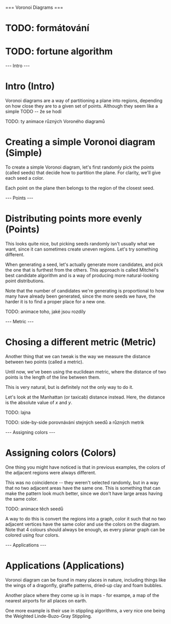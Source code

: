 === Voronoi Diagrams ===

# TODO: formátování
# TODO: fortune algorithm

--- Intro ---

# Intro (Intro)

Voronoi diagrams are a way of partitioning a plane into regions, depending on how close they are to a given set of points. Although they seem like a simple TODO -- že se hodí

TODO: ty animace různých Voroného diagramů

# Creating a simple Voronoi diagram (Simple)

To create a simple Voronoi diagram, let's first randomly pick the points (called seeds) that decide how to partition the plane. For clarity, we'll give each seed a color.

Each point on the plane then belongs to the region of the closest seed.

--- Points  ---

# Distributing points more evenly (Points)

This looks quite nice, but picking seeds randomly isn't usually what we want, since it can sometimes create uneven regions. Let's try something different.

When generating a seed, let's actually generate more candidates, and pick the one that is furthest from the others. This approach is called Mitchel's best candidate algorithm and is a way of producing more natural-looking point distributions.

Note that the number of candidates we're generating is proportional to how many have already been generated, since the more seeds we have, the harder it is to find a proper place for a new one.

TODO: animace toho, jaké jsou rozdíly

--- Metric  ---

# Chosing a different metric (Metric)
Another thing that we can tweak is the way we measure the distance between two points (called a metric).

Until now, we've been using the euclidean metric, where the distance of two points is the length of the line between them.

This is very natural, but is definitely not the only way to do it.

Let's look at the Manhattan (or taxicab) distance instead. Here, the distance is the absolute value of $x$ and $y$.

TODO: lajna

TODO: side-by-side porovnávání stejných seedů a různých metrik

--- Assigning colors  ---

# Assigning colors (Colors)
One thing you might have noticed is that in previous examples, the colors of the adjacent regions were always different.

This was no coincidence -- they weren't selected randomly, but in a way that no two adjacent areas have the same one. This is something that can make the pattern look much better, since we don't have large areas having the same color.

TODO: animace těch seedů

A way to do this is convert the regions into a graph, color it such that no two adjacent vertices have the same color and use the colors on the diagram. Note that 4 colours should always be enough, as every planar graph can be colored using four colors.

--- Applications  ---

# Applications (Applications)
Voronoi diagram can be found in many places in nature, including things like the wings of a dragonfly, giraffe patterns, dried-up clay and foam bubbles.

Another place where they come up is in maps - for exampe, a map of the nearest airports for all places on earth.


One more example is their use in stippling algorithms, a very nice one being the Weighted Linde-Buzo-Gray Stippling.

